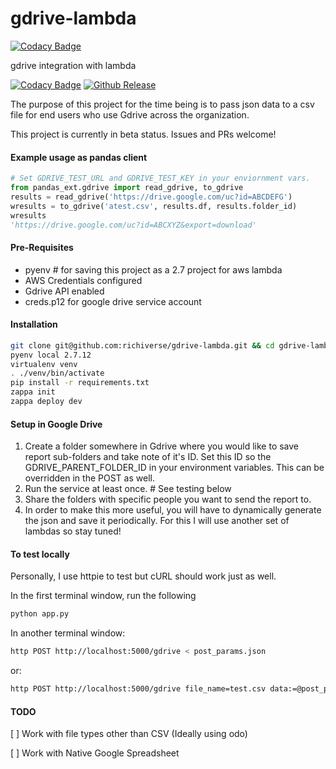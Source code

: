 # gdrive-lambda

[![Codacy Badge](https://api.codacy.com/project/badge/Grade/d430c5411ed949cf894b772b6500cfc0)](https://www.codacy.com/app/richiverse/gdrive-lambda?utm_source=github.com&utm_medium=referral&utm_content=richiverse/gdrive-lambda&utm_campaign=badger)

gdrive integration with lambda

[![Codacy Badge](https://api.codacy.com/project/badge/Grade/d430c5411ed949cf894b772b6500cfc0)](https://www.codacy.com/app/richiverse/gdrive-lambda?utm_source=github.com&amp;utm_medium=referral&amp;utm_content=richiverse/gdrive-lambda&amp;utm_campaign=Badge_Grade)
[![Github Release](https://img.shields.io/github/release/richiverse/gdrive-lambda.svg)](https://github.com/richiverse/gdrive-lambda/releases)

The purpose of this project for the time being is to pass json data to a csv
file for end users who use Gdrive across the organization. 

This project is currently in beta status. Issues and PRs welcome!

#### Example usage as pandas client

```python
# Set GDRIVE_TEST_URL and GDRIVE_TEST_KEY in your enviornment vars.
from pandas_ext.gdrive import read_gdrive, to_gdrive
results = read_gdrive('https://drive.google.com/uc?id=ABCDEFG')
wresults = to_gdrive('atest.csv', results.df, results.folder_id)                             
wresults
'https://drive.google.com/uc?id=ABCXYZ&export=download'
```

#### Pre-Requisites
* pyenv # for saving this project as a 2.7 project for aws lambda
* AWS Credentials configured 
* Gdrive API enabled
* creds.p12 for google drive service account


#### Installation

```bash
git clone git@github.com:richiverse/gdrive-lambda.git && cd gdrive-lambda
pyenv local 2.7.12
virtualenv venv
. ./venv/bin/activate
pip install -r requirements.txt
zappa init
zappa deploy dev
```

#### Setup in Google Drive
1. Create a folder somewhere in Gdrive where you would like to save report sub-folders and take note of it's ID.
Set this ID so the GDRIVE_PARENT_FOLDER_ID in your environment variables. This can be overridden in the POST as well.
2. Run the service at least once. # See testing below
3. Share the folders with specific people you want to send the report to.
4. In order to make this more useful, you will have to dynamically generate the json and save it periodically.
For this I will use another set of lambdas so stay tuned!

#### To test locally

Personally, I use httpie to test but cURL should work just as well.

In the first terminal window, run the following
```bash
python app.py
```

In another terminal window:
```bash
http POST http://localhost:5000/gdrive < post_params.json
```

or:
```bash
http POST http://localhost:5000/gdrive file_name=test.csv data:=@post_params2.json
```

#### TODO

[ ] Work with file types other than CSV (Ideally using odo)

[ ] Work with Native Google Spreadsheet
